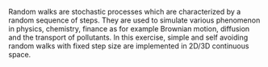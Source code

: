 Random walks are stochastic processes which are characterized by a random sequence of steps. They are used to simulate various phenomenon in physics, chemistry, finance as for example Brownian motion, diffusion and the transport of pollutants. In this exercise, simple and self avoiding random walks with fixed step size are implemented in 2D/3D continuous space. 

